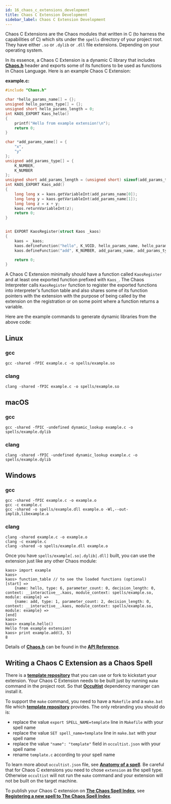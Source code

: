 ```yaml
---
id: 16_chaos_c_extensions_development
title: Chaos C Extension Development
sidebar_label: Chaos C Extension Development
---
```


Chaos C Extensions are the Chaos modules that written in C (to harness the capabilities of C)
which sits under the `spells` directory of your project root.
They have either `.so` or `.dylib` or `.dll` file extensions. Depending on your operating system.

In its essence, a Chaos C Extension is a dynamic C library that includes
[**Chaos.h**](https://github.com/chaos-lang/chaos/blob/master/Chaos.h) header and exports some of its
functions to be used as functions in Chaos Language. Here is an example Chaos C Extension:

**example.c:**

```c
#include "Chaos.h"

char *hello_params_name[] = {};
unsigned hello_params_type[] = {};
unsigned short hello_params_length = 0;
int KAOS_EXPORT Kaos_hello()
{
    printf("Hello from example extension!\n");
    return 0;
}

char *add_params_name[] = {
    "x",
    "y"
};
unsigned add_params_type[] = {
    K_NUMBER,
    K_NUMBER
};
unsigned short add_params_length = (unsigned short) sizeof(add_params_type) / sizeof(unsigned);
int KAOS_EXPORT Kaos_add()
{
    long long x = kaos.getVariableInt(add_params_name[0]);
    long long y = kaos.getVariableInt(add_params_name[1]);
    long long z = x + y;
    kaos.returnVariableInt(z);
    return 0;
}


int EXPORT KaosRegister(struct Kaos _kaos)
{
    kaos = _kaos;
    kaos.defineFunction("hello", K_VOID, hello_params_name, hello_params_type, hello_params_length);
    kaos.defineFunction("add", K_NUMBER, add_params_name, add_params_type, add_params_length);

    return 0;
}
```

A Chaos C Extension minimally should have a function called `KaosRegister`
and at least one exported function prefixed with `Kaos_`. The Chaos Interpreter calls `KaosRegister` function to register
the exported functions into interpreter's function table and also shares some of its function pointers with the
extension with the purpose of being called by the extension on the registration or on some point where a function
returns a variable.

Here are the example commands to generate dynamic libraries from the above code:

## Linux

### gcc

```text
gcc -shared -fPIC example.c -o spells/example.so
```

### clang

```text
clang -shared -fPIC example.c -o spells/example.so
```

## macOS

### gcc

```text
gcc -shared -fPIC -undefined dynamic_lookup example.c -o spells/example.dylib
```

### clang

```text
clang -shared -fPIC -undefined dynamic_lookup example.c -o spells/example.dylib
```

## Windows

### gcc

```text
gcc -shared -fPIC example.c -o example.o
gcc -c example.c
gcc -shared -o spells/example.dll example.o -Wl,--out-implib,libexample.a
```

### clang

```text
clang -shared example.c -o example.o
clang -c example.c
clang -shared -o spells/example.dll example.o
```

Once you have `spells/example[.so|.dylib|.dll]` built, you can use the extension just like any other Chaos module:

```text
kaos> import example
kaos>
kaos> function_table // to see the loaded functions (optional)
[start] =>
	{name: hello, type: 6, parameter_count: 0, decision_length: 0, context: __interactive__.kaos, module_context: spells/example.so, module: example} =>
	{name: add, type: 1, parameter_count: 2, decision_length: 0, context: __interactive__.kaos, module_context: spells/example.so, module: example} =>
[end]
kaos>
kaos> example.hello()
Hello from example extension!
kaos> print example.add(3, 5)
8
```

Details of [**Chaos.h**](https://github.com/chaos-lang/chaos/blob/master/Chaos.h) can be found in the [**API Reference**](api.md).

## Writing a Chaos C Extension as a Chaos Spell

There is a [**template repository**](https://github.com/chaos-lang/template) that you can use or fork to kickstart your extension.
Your Chaos C Extension needs to be built just by running `make` command in the project root. So that [**Occultist**](https://occultist.io/)
dependency manager can install it.

To support the `make` command, you need to have a `Makefile` and a `make.bat` file which [**template repository**](https://github.com/chaos-lang/template)
provides. The only rebranding you should do is:

 - replace the value `export SPELL_NAME=template` line in `Makefile` with your spell name
 - replace the value `SET spell_name=template` line in `make.bat` with your spell name
 - replace the value `"name": "template"` field in `occultist.json` with your spell name
 - rename `template.c` according to your spell name

To learn more about `occultist.json` file, see [**Anatomy of a spell**](17_spells.md#anatomy-of-a-spell).
Be careful that for Chaos C extensions you need to chose `extension` as the spell type.
Otherwise `occultist` will not run the `make` command and your extension will not be built on the target machine.

To publish your Chaos C extension on [**The Chaos Spell Index**](https://occultist.io/spells),
see [**Registering a new spell to The Chaos Spell Index**](17_spells.md#registering-a-new-spell-to-the-chaos-spell-index).
